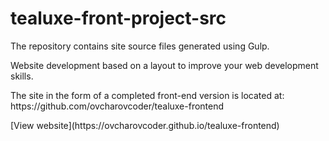 # tealuxe-front-project-src

<p>The repository contains site source files generated using Gulp.</p>
<p>Website development based on a layout to improve your web development skills.</p>
<p>The site in the form of a completed front-end version is located at: https://github.com/ovcharovcoder/tealuxe-frontend</p>
<p>[View website](https://ovcharovcoder.github.io/tealuxe-frontend)</p>

